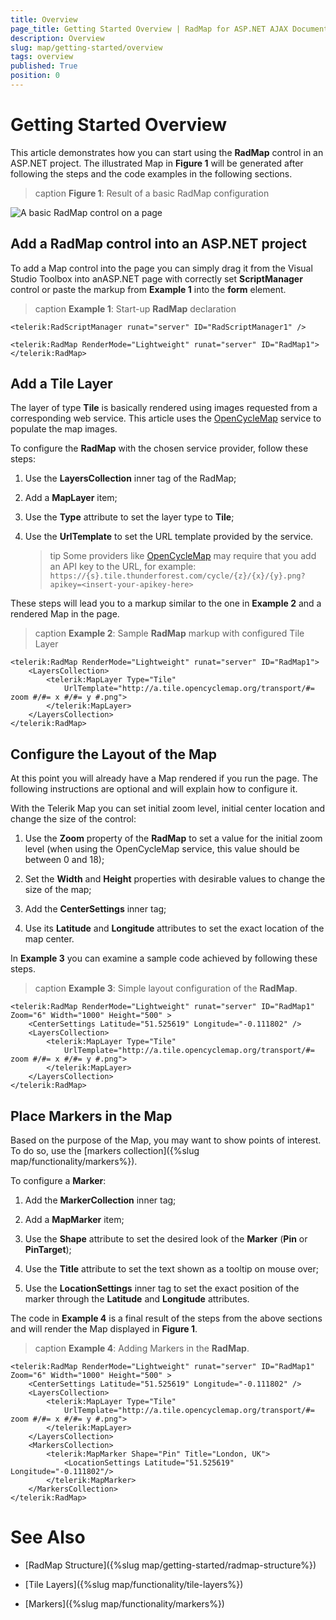 ```yaml
---
title: Overview
page_title: Getting Started Overview | RadMap for ASP.NET AJAX Documentation
description: Overview
slug: map/getting-started/overview
tags: overview
published: True
position: 0
---
```


# Getting Started Overview

This article demonstrates how you can start using the **RadMap** control in an ASP.NET project.	The illustrated Map in **Figure 1** will be generated after following the steps and the code examples in the following sections.

>caption **Figure 1**: Result of a basic RadMap configuration

![A basic RadMap control on a page](images/Map_Getting_Started.png)

## Add a RadMap control into an ASP.NET project

To add a Map control into the page you can simply drag it from the Visual Studio Toolbox into anASP.NET page with correctly set **ScriptManager** control or paste the markup from **Example 1** into the **form** element.

>caption **Example 1**: Start-up **RadMap** declaration

````ASP.NET
<telerik:RadScriptManager runat="server" ID="RadScriptManager1" />

<telerik:RadMap RenderMode="Lightweight" runat="server" ID="RadMap1">
</telerik:RadMap>
````

## Add a Tile Layer

The layer of type **Tile** is basically rendered using images requested from a corresponding web service. This article uses the	[OpenCycleMap](https://www.opencyclemap.org/) service to populate the map images.

To configure the **RadMap** with the chosen service provider, follow these steps:

1. Use the **LayersCollection** inner tag of the RadMap;

1. Add a **MapLayer** item;

1. Use the **Type** attribute to set the layer type to **Tile**;

1. Use the **UrlTemplate** to set the URL template provided by the service.
	>tip Some providers like [OpenCycleMap](https://www.thunderforest.com/maps/opencyclemap/) may require that you add an API key to the URL, for example: `https://{s}.tile.thunderforest.com/cycle/{z}/{x}/{y}.png?apikey=<insert-your-apikey-here>`

These steps will lead you to a markup similar to the one in **Example 2** and a rendered Map in the page.

>caption **Example 2**: Sample **RadMap** markup with configured Tile Layer

````ASP.NET
<telerik:RadMap RenderMode="Lightweight" runat="server" ID="RadMap1">
	<LayersCollection>
		<telerik:MapLayer Type="Tile" 
			UrlTemplate="http://a.tile.opencyclemap.org/transport/#= zoom #/#= x #/#= y #.png">
		</telerik:MapLayer>
	</LayersCollection>
</telerik:RadMap>
````

## Configure the Layout of the Map

At this point you will already have a Map rendered if you run the page. The following instructions are optional and will explain how to configure it.

With the Telerik Map you can set initial zoom level, initial center location and change the size of the control:

1. Use the **Zoom** property of the **RadMap** to set a value for the initial zoom level (when using the OpenCycleMap service, this value should be between 0 and 18);

1. Set the **Width** and **Height** properties with desirable values to change the size of the map;

1. Add the **CenterSettings** inner tag;

1. Use its **Latitude** and **Longitude** attributes to set the exact location of the map center.

In **Example 3** you can examine a sample code achieved by following these steps.

>caption **Example 3**: Simple layout configuration of the **RadMap**.

````ASP.NET
<telerik:RadMap RenderMode="Lightweight" runat="server" ID="RadMap1" Zoom="6" Width="1000" Height="500" >
	<CenterSettings Latitude="51.525619" Longitude="-0.111802" />
	<LayersCollection>
		<telerik:MapLayer Type="Tile" 
			UrlTemplate="http://a.tile.opencyclemap.org/transport/#= zoom #/#= x #/#= y #.png">
		</telerik:MapLayer>
	</LayersCollection>
</telerik:RadMap>
````

## Place Markers in the Map

Based on the purpose of the Map, you may want to show points of interest. To do so, use the [markers collection]({%slug map/functionality/markers%}).

To configure a **Marker**:

1. Add the **MarkerCollection** inner tag;

1. Add a **MapMarker** item;

1. Use the **Shape** attribute to set the desired look of the **Marker** (**Pin** or **PinTarget**);

1. Use the **Title** attribute to set the text shown as a tooltip on mouse over;

1. Use the **LocationSettings** inner tag to set the exact position of the marker through the **Latitude** and	**Longitude** attributes.

The code in **Example 4** is a final result of the steps from the above sections and will render the Map displayed in **Figure 1**.

>caption **Example 4**: Adding Markers in the **RadMap**.

````ASP.NET
<telerik:RadMap RenderMode="Lightweight" runat="server" ID="RadMap1" Zoom="6" Width="1000" Height="500" >
	<CenterSettings Latitude="51.525619" Longitude="-0.111802" />
	<LayersCollection>
		<telerik:MapLayer Type="Tile" 
			UrlTemplate="http://a.tile.opencyclemap.org/transport/#= zoom #/#= x #/#= y #.png">
		</telerik:MapLayer>
	</LayersCollection>
	<MarkersCollection>
		<telerik:MapMarker Shape="Pin" Title="London, UK">
			<LocationSettings Latitude="51.525619" Longitude="-0.111802"/>
		</telerik:MapMarker>
	</MarkersCollection>
</telerik:RadMap>
````

# See Also

 * [RadMap Structure]({%slug map/getting-started/radmap-structure%})

 * [Tile Layers]({%slug map/functionality/tile-layers%})

 * [Markers]({%slug map/functionality/markers%})
